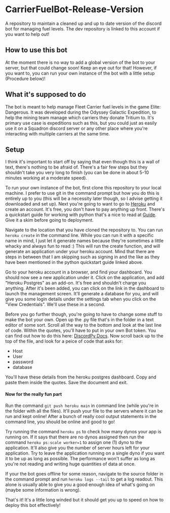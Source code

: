 # CarrierFuelBot-Release-Version
A repository to maintain a cleaned up and up to date version of the discord bot for managing fuel levels. The dev repository is linked to this account if you want to help out!

## How to use this bot
At the moment there is no way to add a global version of the bot to your server, but that could change soon! Keep an eye out for that! However, if you want to, you can run your own instance of the bot with a little setup (Procedure below)!

## What it's supposed to do
The bot is meant to help manage Fleet Carrier fuel levels in the game Elite: Dangerous. It was developed during the Odyssey Galactic Expedition, to help the mining team manage which carriers they donate Tritium to. It's primary use case is expeditions such as this, but you could just as easily use it on a Squadron discord server or any other place where you're interacting with multiple carriers at the same time.

## Setup

I think it's important to start off by saying that even though this is a wall of text, there's nothing to be afraid of. There's a fair few steps but they shouldn't take you very long to finish (you can be done in about 5-10 minutes working at a moderate speed).

To run your own instance of the bot, first clone this repository to your local machine. I prefer to use git in the command prompt but how you do this is entirely up to you (this will be a necessity later though, so I advise getting it downloaded and set up). Next you're going to want to go to [Heroku](https://www.heroku.com/) and create an account. It's free, you don't have to pay anything up front. There's a quickstart guide for working with python that's a nice to read at [Guide](https://devcenter.heroku.com/articles/getting-started-with-python). Give it a skim before going to deployment.

Navigate to the location that you have cloned the repository to. You can run `heroku create` in the command line. While you can run it with a specific name in mind, I just let it generate names because they're sometimes a little whacky and always fun to read :) This will run the create function, and will generate an application under your heroku account. Mind that there are steps in between that I am skipping such as signing in and the like as they have been mentioned in the python quickstart guide linked above.

Go to your heroku account in a browser, and find your dashboard. You should now see a new application under it. Click on the application, and add "Heroku Postgres" as an add-on. It's free and shouldn't charge you anything. After it's been added, you can click on the link in the dashboard to launch the management screen. It'll generate a database for you, and will give you some login details under the settings tab when you click on the "View Credentials". We'll use these in a second.

Before you go further though, you're going to have to change some stuff to make the bot your own. Open up the .py file that's in the folder in a text editor of some sort. Scroll all the way to the bottom and look at the last line of code. Within the quotes, you'll have to put in your own Bot token. You can find out how to do this here: [DiscordPy Docs](https://discordpy.readthedocs.io/en/latest/discord.html). Now scroll back up to the top of the file, and look for a peice of code that asks for:
* Host
* User
* password
* database

You'll have these details from the heroku postgres dashboard. Copy and paste them inside the quotes. Save the document and exit.

#### **Now for the really fun part**

Run the command `git push heroku main` in command line (while you're in the folder with all the files). It'll push your file to the servers where it can be run and kept online! After a bunch of really cool output statements in the command line, you should be online and good to go!

Try running the command `heroku ps` to check how many dynos your app is running on. If it says that there are no dynos assigned then run the command `heroku ps:scale worker=1` to assign one (1) dyno to the application. It'll also give you the number of server hours left for your application. Try to leave the application running on a single dyno if you want it to be up as long as possible. The performance won't suffer as long as you're not reading and writing huge quantities of data at once.

If your the bot goes offline for some reason, navigate to the source folder in the command prompt and run `heroku logs --tail` to get a log readout. This alone is usually able to give you a good enough idea of what's going on (maybe some information is wrong).

That's it! It's a little long winded but it should get you up to speed on how to deploy this bot effectively!
